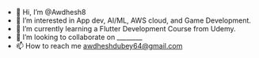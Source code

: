 - 👋 Hi, I’m @Awdhesh8
- 👀 I’m interested in App dev, AI/ML, AWS cloud, and Game Development.
- 🌱 I’m currently learning a Flutter Development Course from Udemy.
- 💞️ I’m looking to collaborate on ________
- 📫 How to reach me awdheshdubey64@gmail.com

<!---
Awdhesh8/Awdhesh8 is a ✨ special ✨ repository because its `README.md` (this file) appears on your GitHub profile.
You can click the Preview link to take a look at your changes.
--->
